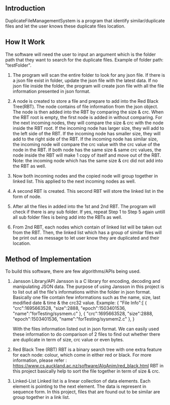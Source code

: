 Introduction
----------------------------------------------------------------------------------
DuplicateFileManagementSystem is a program that identify similar/duplicate files 
and let the user knows these duplicate files location.  

How It Work
----------------------------------------------------------------------------------
The software will need the user to input an argument which is the folder path that
they want to search for the duplicate files. Example of folder path: "testFolder".

1.	The program will scan the entire folder to look for any json file.
	If there is a json file exist in folder, update the json file with the latest data.
	If no json file inside the folder, the program will create json file with all the
	file information presented in json format. 

2.	A node is created to store a file and prepare to add into the Red Black Tree(RBT). 
	The node contains of file information from the json object. 
	The node is then added into the RBT by comparing the size & crc.
	When the RBT root is empty, the first node is added in without comparing. 
	For the next incoming nodes, they will compare the size & crc with the node inside 
	the RBT root. 
	If the incoming node has larger size, they will add to the left side of the RBT.
	If the incoming node has smaller size, they will add to the right side of the RBT.
	If the incoming node has similar size, the incoming node will compare the crc value 
	with the crc value of the node in the RBT. 
	If both node has the same size & same crc values, the node inside the RBT will make
	1 copy of itself and move out of the RBT. 
	Note: the incoming node which has the same size & crc did not add into the RBT as well.

3.  Now both incoming nodes and the copied node will group together in linked list.
	This applied to the next incoming nodes as well. 
	
4.  A second RBT is created. This second RBT will store the linked list in the form of node. 
	
5. 	After all the files in added into the 1st and 2nd RBT. The program will check if there is
	any sub folder. If yes, repeat Step 1 to Step 5 again untill all sub folder files is being add
	into the RBTs as well. 
	
6.	From 2nd RBT, each nodes which contain of linked list will be taken out from the RBT. 
	Then, the linked list which has a group of similar files will be print out as message to 
	let user know they are duplicated and their location. 

Method of Implementation 
----------------------------------------------------------------------------------
To build this software, there are few algorithms/APIs being used. 
1) Jansson Library/API
   Jansson is a C library for encoding, decoding and manipulating JSON data. 
   The purpose of using Jansson in this project is to list out all the file's 
   informations within the folder in json format. Basically one file contain few
   informations such as the name, size, last modified date & time & the crc32 value.
   Example:
   {
    "File Info":[
        {
            "crc":1695663528,
            "size":2888,
            "epoch":1503401536,
            "name":"forTesting/sysmem.c"
        },
        {
            "crc":1695663528,
            "size":2888,
            "epoch":1503401536,
            "name":"forTesting/sysmem2.c"
        },
	}
	
	With the files information listed out in json format. We can easily used these 
	information to do comparison of 2 files to find out whether there are duplicate 
	in term of size, crc value or even bytes. 
	
2) Red Black Tree (RBT)
   RBT is a binary search tree with one extra feature for each node: colour, which come
   in either red or black. 
   For more information, please refer : https://www.cs.auckland.ac.nz/software/AlgAnim/red_black.html
   RBT in this project basically help to sort the file together in term of size & crc.
   
3) Linked-List 
   Linked list is a linear collection of data elements. Each element is pointing to the next element.
   The data is represent in sequence form. 
   In this project, files that are found out to be similar are group together in a link list. 

